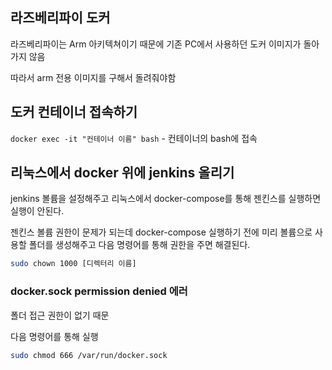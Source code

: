 ## 라즈베리파이 도커
라즈베리파이는 Arm 아키텍쳐이기 때문에 기존 PC에서 사용하던 도커 이미지가 돌아가지 않음

따라서 arm 전용 이미지를 구해서 돌려줘야함

## 도커 컨테이너 접속하기
`docker exec -it "컨테이너 이름" bash` - 컨테이너의 bash에 접속

## 리눅스에서 docker 위에 jenkins 올리기
jenkins 볼륨을 설정해주고 리눅스에서 docker-compose를 통해 젠킨스를 실행하면 실행이 안된다.

젠킨스 볼륨 권한이 문제가 되는데 docker-compose 실행하기 전에 미리 볼륨으로 사용할 폴더를 생성해주고 다음 명령어를 통해 권한을 주면 해결된다.
```bash
sudo chown 1000 [디렉터리 이름]
```

### docker.sock permission denied 에러
폴더 접근 권한이 없기 때문

다음 명령어를 통해 실행
```bash
sudo chmod 666 /var/run/docker.sock
```